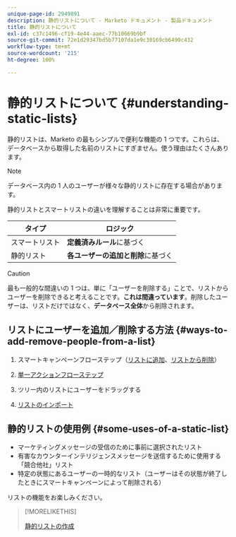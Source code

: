 ```yaml
---
unique-page-id: 2949891
description: 静的リストについて - Marketo ドキュメント - 製品ドキュメント
title: 静的リストについて
exl-id: c37c1496-cf19-4e44-aaec-77b10669b9bf
source-git-commit: 72e1d29347bd5b77107da1e9c30169cb6490c432
workflow-type: tm+mt
source-wordcount: '215'
ht-degree: 100%

---
```


# 静的リストについて {#understanding-static-lists}

静的リストは、Marketo の最もシンプルで便利な機能の 1 つです。これらは、データベースから取得した名前のリストにすぎません。使う理由はたくさんあります。

>[!NOTE]
>
>データベース内の 1 人のユーザーが様々な静的リストに存在する場合があります。

静的リストとスマートリストの違いを理解することは非常に重要です。

| タイプ | ロジック |
|---|---|
| スマートリスト | **定義済みルール**&#x200B;に基づく |
| 静的リスト | **各ユーザーの追加と削除**&#x200B;に基づく |

>[!CAUTION]
>
>最も一般的な間違いの 1 つは、単に「ユーザーを削除する」ことで、リストからユーザーを削除できると考えることです。**これは間違っています**。削除したユーザーは、リストだけではなく、**データベース全体**&#x200B;から削除されます。

## リストにユーザーを追加／削除する方法 {#ways-to-add-remove-people-from-a-list}

1. スマートキャンペーンフローステップ（[リストに追加](/help/marketo/product-docs/core-marketo-concepts/smart-campaigns/flow-actions/add-to-list.md)、[リストから削除](/help/marketo/product-docs/core-marketo-concepts/smart-campaigns/flow-actions/remove-from-list.md)）

1. [単一アクションフローステップ](/help/marketo/product-docs/core-marketo-concepts/smart-lists-and-static-lists/using-smart-lists/run-a-single-flow-step-from-a-smart-list.md)
1. ツリー内のリストにユーザーをドラッグする
1. [リストのインポート](/help/marketo/getting-started/quick-wins/import-a-list-of-people.md)

## 静的リストの使用例 {#some-uses-of-a-static-list}

* マーケティングメッセージの受信のために事前に選択されたリスト
* 有害なカウンターインテリジェンスメッセージを送信するために使用する「競合他社」リスト
* 特定の状態にあるユーザーの一時的なリスト（ユーザーはその状態が終了したときにスマートキャンペーンによって削除される）

リストの機能をお楽しみください。

>[!MORELIKETHIS]
>
>[静的リストの作成](/help/marketo/product-docs/core-marketo-concepts/smart-lists-and-static-lists/static-lists/create-a-static-list.md)

